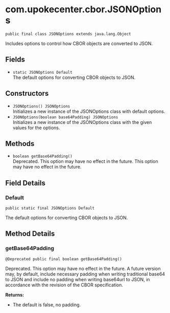 # com.upokecenter.cbor.JSONOptions

    public final class JSONOptions extends java.lang.Object

Includes options to control how CBOR objects are converted to JSON.

## Fields

* `static JSONOptions Default`<br>
 The default options for converting CBOR objects to JSON.

## Constructors

* `JSONOptions() JSONOptions`<br>
 Initializes a new instance of the JSONOptions
 class with default options.
* `JSONOptions​(boolean base64Padding) JSONOptions`<br>
 Initializes a new instance of the JSONOptions
 class with the given values for the options.

## Methods

* `boolean getBase64Padding()`<br>
 Deprecated.
This option may have no effect in the future.
 This option may have no effect in the future.

## Field Details

### Default
    public static final JSONOptions Default
The default options for converting CBOR objects to JSON.
## Method Details

### getBase64Padding
    @Deprecated public final boolean getBase64Padding()
Deprecated.
This option may have no effect in the future. A future version may, by
 default, include necessary padding when writing traditional base64 to JSON
 and include no padding when writing base64url to JSON, in accordance with
 the revision of the CBOR specification.

**Returns:**

* The default is false, no padding.
